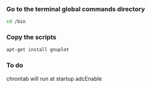 ### Go to the  terminal global commands directory 

```bash
cd /bin
```
### Copy the scripts

```bash
apt-get install gnuplot
```
### To do
chrontab will run at startup adcEnable
